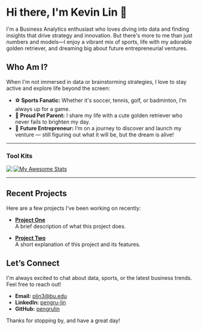 <!--
  Hi there! I'm Kevin Lin.
-->

# Hi there, I'm Kevin Lin 👋
I'm a Business Analytics enthusiast who loves diving into data and finding insights that drive strategy and innovation. But there's more to me than just numbers and models—I enjoy a vibrant mix of sports, life with my adorable golden retriever, and dreaming big about future entrepreneurial ventures.

## Who Am I?

When I'm not immersed in data or brainstorming strategies, I love to stay active and explore life beyond the screen:

- ⚽ **Sports Fanatic:** Whether it's soccer, tennis, golf, or badminton, I’m always up for a game.
- 🐾 **Proud Pet Parent:** I share my life with a cute golden retriever who never fails to brighten my day.
- 🚀 **Future Entrepreneur:** I’m on a journey to discover and launch my venture — still figuring out what it will be, but the dream is alive!


---

### Tool Kits  
<img align="left" src="https://github-readme-stats.vercel.app/api/top-langs/?username=pengrulin&theme=" />  

[![My Awesome Stats](https://awesome-github-stats.azurewebsites.net/user-stats/pengrulin?cardType=github&theme=flag-brazil)](https://git.io/awesome-stats-card)  


---

## Recent Projects

Here are a few projects I've been working on recently:

- **[Project One](https://github.com/yourusername/project-one)**  
  A brief description of what this project does.

- **[Project Two](https://github.com/yourusername/project-two)**  
  A short explanation of this project and its features.

<!-- Add more projects as needed -->


## Let’s Connect

I'm always excited to chat about data, sports, or the latest business trends. Feel free to reach out!

- **Email:** [plin3@bu.edu](mailto:pengrulin33@gmail.com)
- **LinkedIn:** [pengru-lin](https://www.linkedin.com/in/pengru-lin)
- **GitHub:** [pengrulin](https://github.com/pengrulin)

Thanks for stopping by, and have a great day!


